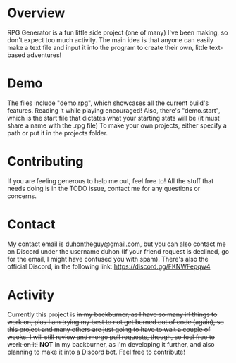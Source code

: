 # Overview

RPG Generator is a fun little side project (one of many) I've been making, so don't expect too much activity. The main idea is that anyone can easily make a text file
and input it into the program to create their own, little text-based adventures!

# Demo

The files include "demo.rpg", which showcases all the current build's features. Reading it while playing encouraged!  Also, there's "demo.start", which is the start file that dictates what your starting stats will be (it must share a name with the .rpg file)
To make your own projects, either specify a path or put it in the projects folder.

# Contributing

If you are feeling generous to help me out, feel free to! All the stuff that needs doing is in the TODO issue, contact me for any questions or concerns.

# Contact

My contact email is duhontheguy@gmail.com, but you can also contact me on Discord under the username duhon (If your friend request is declined, go for the email,
I might have confused you with spam). There's also the official Discord, in the following link: https://discord.gg/FKNWFepqw4

# Activity

Currently this project is ~~in my backburner, as I have so many irl things to work on, plus I am trying my best to not get burned out of code (again), so this project and many others are just going to have to wait a couple of weeks. I will still review and merge pull requests, though, so feel free to work on it!~~ **NOT** in my backburner, as I'm developing it further, and also planning to make it into a Discord bot. Feel free to contribute!
